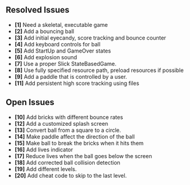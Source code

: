 ## Resolved Issues ##

- **[1]** Need a skeletal, executable game
- **[2]** Add a bouncing ball
- **[3]** Add initial eyecandy, score tracking and bounce counter
- **[4]** Add keyboard controls for ball
- **[5]** Add StartUp and GameOver states
- **[6]** Add explosion sound
- **[7]** Use a proper Slick StateBasedGame.
- **[8]** Use fully specified resource path, preload resources if possible
- **[9]** Add a paddle that is controlled by a user.
- **[11]** Add persistent high score tracking using files

## Open Issues ##

- **[10]** Add bricks with different bounce rates 
- **[12]** Add a customized splash screen
- **[13]** Convert ball from a square to a circle.
- **[14]** Make paddle affect the direction of the ball
- **[15]** Make ball to break the bricks when it hits them
- **[16]** Add lives indicator
- **[17]** Reduce lives when the ball goes below the screen 
- **[18]** Add corrected ball collision detection
- **[19]** Add different levels.
- **[20]** Add cheat code to skip to the last level.